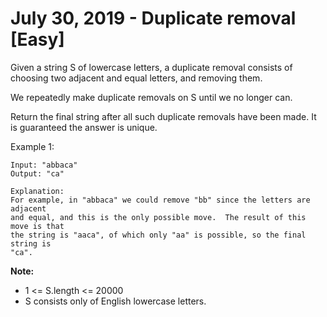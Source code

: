 # July 30, 2019 - Duplicate removal [Easy]

Given a string S of lowercase letters, a duplicate removal consists of choosing 
two adjacent and equal letters, and removing them.

We repeatedly make duplicate removals on S until we no longer can.

Return the final string after all such duplicate removals have been made. 
It is guaranteed the answer is unique.

 

Example 1:
```
Input: "abbaca"
Output: "ca"

Explanation: 
For example, in "abbaca" we could remove "bb" since the letters are adjacent 
and equal, and this is the only possible move.  The result of this move is that 
the string is "aaca", of which only "aa" is possible, so the final string is 
"ca".
```

**Note:**
- 1 <= S.length <= 20000
- S consists only of English lowercase letters.